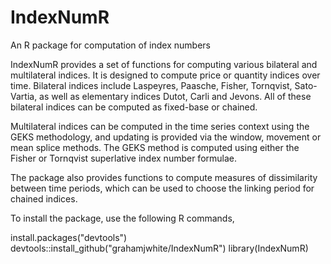 # IndexNumR
An R package for computation of index numbers

IndexNumR provides a set of functions for computing various bilateral and multilateral indices. It is designed to compute price or quantity indices over time. Bilateral indices include Laspeyres, Paasche, Fisher, Tornqvist, Sato-Vartia, as well as elementary indices Dutot, Carli and Jevons. All of these bilateral indices can be computed as fixed-base or chained. 

Multilateral indices can be computed in the time series context using the GEKS methodology, and updating is provided via the window, movement or mean splice methods. The GEKS method is computed using either the Fisher or Tornqvist superlative index number formulae.

The package also provides functions to compute measures of dissimilarity between time periods, which can be used to choose the linking period for chained indices. 

To install the package, use the following R commands, 

install.packages("devtools")
devtools::install_github("grahamjwhite/IndexNumR")
library(IndexNumR)
